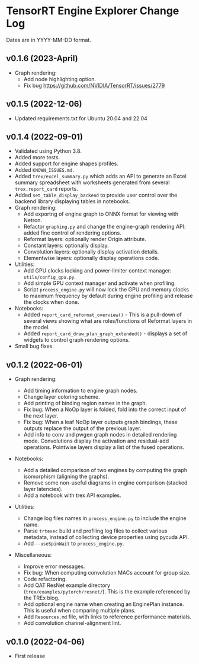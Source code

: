# TensorRT Engine Explorer Change Log

Dates are in YYYY-MM-DD format.

## v0.1.6 (2023-April)
- Graph rendering:
  - Add node highlighting option.
  - Fix bug https://github.com/NVIDIA/TensorRT/issues/2779

## v0.1.5 (2022-12-06)
- Updated requirements.txt for Ubuntu 20.04 and 22.04

## v0.1.4 (2022-09-01)
- Validated using Python 3.8.
- Added more tests.
- Added support for engine shapes profiles.
- Added `KNOWN_ISSUES.md`.
- Added `trex/excel_summary.py` which adds an API to generate an Excel summary spreadsheet with worksheets generated from several `trex.report_card` reports.
- Added `set_table_display_backend` to provide user control over the backend library displaying tables in notebooks.
- Graph rendering:
  - Add exportng of engine graph to ONNX format for viewing with Netron.
  - Refactor `graphing.py` and change the engine-graph rendering API: added fine control of rendering options.
  - Reformat layers: optionally render Origin attribute.
  - Constant layers: optionally display.
  - Convolution layers: optionally display activation details.
  - Elementwise layers: optionally display operations code.
- Utilities:
  - Add GPU clocks locking and power-limiter context manager: `utils/config_gpu.py`.
  - Add simple GPU context manager and activate when profiling.
  - Script `process_engine.py` will now lock the GPU and memory clocks to maximum frequency by default during engine profiling and release the clocks when done.
- Notebooks:
  - Added `report_card_reformat_overview()` - This is a pull-down of several views showing what are roles/functions of Reformat layers in the model.
  - Added `report_card_draw_plan_graph_extended()` - displays a set of widgets to control graph rendering options.
- Small bug fixes.

## v0.1.2 (2022-06-01)
- Graph rendering:
  - Add timing information to engine graph nodes.
  - Change layer coloring scheme.
  - Add printing of binding region names in the graph.
  - Fix bug: When a NoOp layer is folded, fold into the correct input of the next layer.
  - Fix bug: When a leaf NoOp layer outputs graph bindings, these outputs replace the output of the previous layer.
  - Add info to conv and pwgen graph nodes in detailed rendering mode. Convolutions display the activation and residual-add operations. Pointwise layers display a list of the fused operations.

- Notebooks:
  - Add a detailed comparison of two engines by computing the graph isomorphism (aligning the graphs).
  - Remove some non-useful diagrams in engine comparison (stacked layer latencies).
  - Add a notebook with trex API examples.

- Utilities:
  - Change log files names in `process_engine.py` to include the engine name.
  - Parse `trtexec` build and profiling log files to collect various metadata, instead of collecting device properties using pycuda API.
  - Add `--useSpinWait` to `process_engine.py`.

- Miscellaneous:
  - Improve error messages.
  - Fix bug: When computing convolution MACs account for group size.
  - Code refactoring.
  - Add QAT ResNet example directory (`trex/examples/pytorch/resnet/`). This is the example referenced by the TREx blog.
  - Add optional engine name when creating an EnginePlan instance. This is useful when comparing multiple plans.
  - Add `Resources.md` file, with links to reference performance materials.
  - Add convolution channel-alignment lint.
## v0.1.0 (2022-04-06)
- First release
